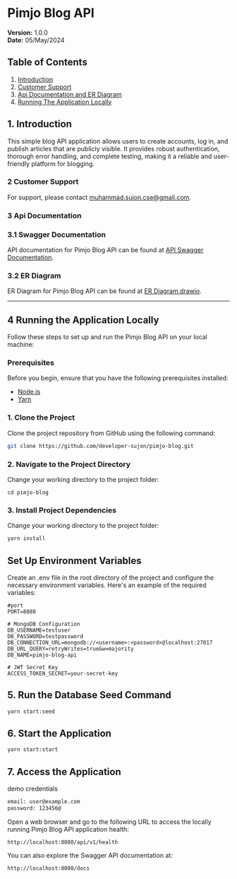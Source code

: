 # Pimjo Blog API

**Version:** 1.0.0  
**Date:** 05/May/2024

## Table of Contents

1. [Introduction](#1-introduction)
2. [Customer Support](#2-customer-support)
3. [Api Documentation and ER Diagram](#3-api-documentation)
4. [Running The Application Locally](#4-running-the-application-locally)

## 1. Introduction

This simple blog API application allows users to create accounts, log in, and publish articles that are publicly visible. It provides robust authentication, thorough error handling, and complete testing, making it a reliable and user-friendly platform for blogging.

### 2 Customer Support

For support, please contact [muhammad.sujon.cse@gmail.com](mailto:muhammad.sujon.cse@gmail.com).

### 3 Api Documentation

### 3.1 Swagger Documentation

API documentation for Pimjo Blog API can be found at [API Swagger Documentation](https://app.swaggerhub.com/apis/DEVOLOPERSUJON/pimjo-blog-api/1.0.0).

### 3.2 ER Diagram

ER Diagram for Pimjo Blog API can be found at [ER Diagram.drawio](https://drive.google.com/file/d/1OlHWHY4lbwEHLU4EMQIU9lDhmM7LAyO1/view?usp=sharing).

---

## 4 Running the Application Locally

Follow these steps to set up and run the Pimjo Blog API on your local machine:

### Prerequisites

Before you begin, ensure that you have the following prerequisites installed:

- [Node.js](https://nodejs.org/)
- [Yarn](https://classic.yarnpkg.com/en/docs/install/)

### 1. Clone the Project

Clone the project repository from GitHub using the following command:

```bash
git clone https://github.com/developer-sujon/pimjo-blog.git

```

### 2. Navigate to the Project Directory

Change your working directory to the project folder:

```
cd pimjo-blog

```

### 3. Install Project Dependencies

Change your working directory to the project folder:

```bash
yarn install
```

## Set Up Environment Variables

Create an .env file in the root directory of the project and configure the necessary environment variables. Here's an example of the required variables:

```env
#port
PORT=8080

# MongoDB Configuration
DB_USERNAME=testuser
DB_PASSWORD=testpassword
DB_CONNECTION_URL=mongodb://<username>:<password>@localhost:27017
DB_URL_QUERY=retryWrites=true&w=majority
DB_NAME=pimjo-blog-api

# JWT Secret Key
ACCESS_TOKEN_SECRET=your-secret-key
```

## 5. Run the Database Seed Command

```bash
yarn start:seed
```

## 6. Start the Application

```bash
yarn start:start
```

## 7. Access the Application

demo credentials

```bash
email: user@example.com
password: 123456@
```

Open a web browser and go to the following URL to access the locally running Pimjo Blog API application health:

```
http://localhost:8080/api/v1/health

```

You can also explore the Swagger API documentation at:

```
http://localhost:8080/docs

```
